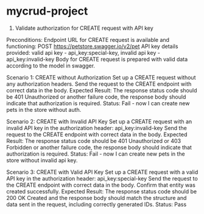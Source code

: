 # mycrud-project



1) Validate authorization for CREATE request with API key

Preconditions:
Endpoint URL for CREATE request is available and functioning:
	POST https://petstore.swagger.io/v2/pet
API key details provided: 
	valid api key - api_key:special-key, 
invalid api key - api_key:invalid-key
Body for CREATE request is prepared with valid data according to the model in swagger.

Scenario 1: CREATE without Authorization
Set up a CREATE request without any authorization headers.
Send the request to the CREATE endpoint with correct data in the body.
Expected Result: The response status code should be 401 Unauthorized or another failure code, the response body should indicate that authorization is required.
Status: Fail - now I can create new pets in the store without auth.

Scenario 2: CREATE with Invalid API Key
Set up a CREATE request with an invalid API key in the authorization header: api_key:invalid-key
Send the request to the CREATE endpoint with correct data in the body.
Expected Result: The response status code should be 401 Unauthorized or 403 Forbidden or another failure code, the response body should indicate that authorization is required.
Status: Fail -  now I can create new pets in the store without invalid api key.

Scenario 3: CREATE with Valid API Key
Set up a CREATE request with a valid API key in the authorization header: api_key:special-key
Send the request to the CREATE endpoint with correct data in the body.
Confirm that entity was created successfully.
Expected Result: The response status code should be 200 OK Created and the response body should match the structure and data sent in the request, including correctly generated IDs.
Status: Pass
